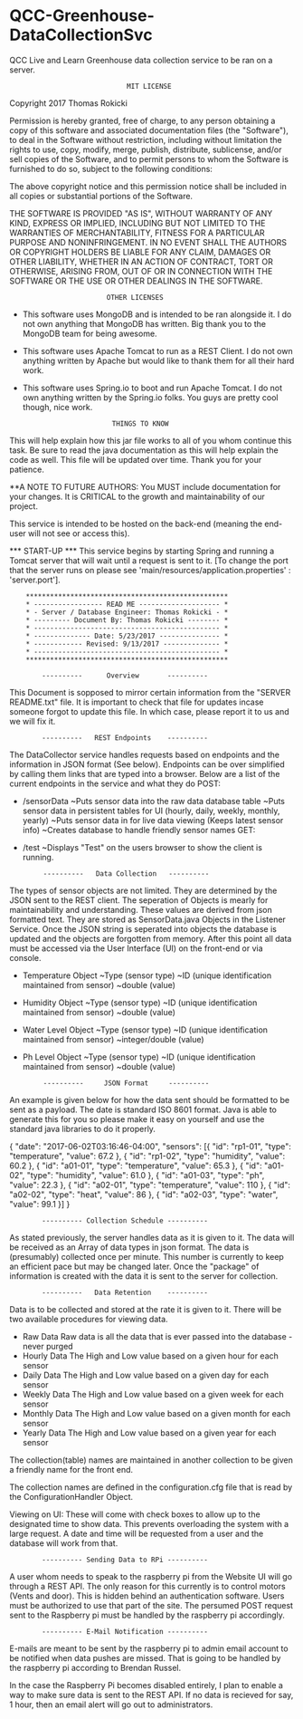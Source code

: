 # QCC-Greenhouse-DataCollectionSvc
QCC Live and Learn Greenhouse data collection service to be ran on a server.

                                 MIT LICENSE

Copyright 2017 Thomas Rokicki

Permission is hereby granted, free of charge, to any person obtaining a copy of 
this software and associated documentation files (the "Software"), to deal in the 
Software without restriction, including without limitation the rights to use, 
copy, modify, merge, publish, distribute, sublicense, and/or sell copies of the 
Software, and to permit persons to whom the Software is furnished to do so, 
subject to the following conditions:

The above copyright notice and this permission notice shall be included in all 
copies or substantial portions of the Software.

THE SOFTWARE IS PROVIDED "AS IS", WITHOUT WARRANTY OF ANY KIND, EXPRESS OR IMPLIED, 
INCLUDING BUT NOT LIMITED TO THE WARRANTIES OF MERCHANTABILITY, FITNESS FOR A 
PARTICULAR PURPOSE AND NONINFRINGEMENT. IN NO EVENT SHALL THE AUTHORS OR COPYRIGHT 
HOLDERS BE LIABLE FOR ANY CLAIM, DAMAGES OR OTHER LIABILITY, WHETHER IN AN ACTION 
OF CONTRACT, TORT OR OTHERWISE, ARISING FROM, OUT OF OR IN CONNECTION WITH THE 
SOFTWARE OR THE USE OR OTHER DEALINGS IN THE SOFTWARE.

                            OTHER LICENSES
- This software uses MongoDB and is intended to be ran alongside it. I do not own
anything that MongoDB has written. Big thank you to the MongoDB team for being
awesome.
- This software uses Apache Tomcat to run as a REST Client. I do not own anything
written by Apache but would like to thank them for all their hard work.
- This software uses Spring.io to boot and run Apache Tomcat. I do not own anything
written by the Spring.io folks. You guys are pretty cool though, nice work.

                            THINGS TO KNOW

This will help explain how this jar file works to all of you whom continue this
task. Be sure to read the java documentation as this will help explain the code
as well.
This file will be updated over time. Thank you for your patience. 

**A NOTE TO FUTURE AUTHORS: You MUST include documentation for your changes. It
is CRITICAL to the growth and maintainability of our project. 

This service is intended to be hosted on the back-end (meaning the end-user 
will not see or access this). 

*** START-UP ***
This service begins by starting Spring and running a Tomcat server that will 
wait until a request is sent to it. [To change the port that the server runs on
please see 'main/resources/application.properties' : 'server.port'].


		**************************************************
		* ----------------- READ ME -------------------- *
		* - Server / Database Engineer: Thomas Rokicki - *
		* --------- Document By: Thomas Rokicki -------- *
		* ---------------------------------------------- *
		* -------------- Date: 5/23/2017 --------------- *
		* ------------ Revised: 9/13/2017 -------------- *
		* ---------------------------------------------- *
		**************************************************

			----------      Overview       ----------

This Document is sopposed to mirror certain information from the "SERVER README.txt"
file. It is important to check that file for updates incase someone forgot to
update this file. In which case, please report it to us and we will fix it.

			----------   REST Endpoints    ---------- 
The DataCollector service handles requests based on endpoints and the information
in JSON format (See below). Endpoints can be over simplified by calling them links
that are typed into a browser. Below are a list of the current endpoints in the 
service and what they do
POST:
 - /sensorData
	~Puts sensor data into the raw data database table
	~Puts sensor data in persistent tables for UI (hourly, daily, weekly, monthly, 
	yearly)
	~Puts sensor data in for live data viewing (Keeps latest sensor info)
	~Creates database to handle friendly sensor names
GET:
 - /test
 	~Displays "Test" on the users browser to show the client is running.

			----------   Data Collection   ---------- 

The types of sensor objects are not limited. They are determined by the JSON sent 
to the REST client. The seperation of Objects is mearly for maintainability and 
understanding. These values are derived from json formatted text. They are stored 
as SensorData.java Objects in the Listener Service. Once the JSON string is seperated 
into objects the database is updated and the objects are forgotten from memory. 
After this point all data must be accessed via the User Interface (UI) on the front-end 
or via console.

 - Temperature Object
 	~Type (sensor type)
	~ID (unique identification maintained from sensor)
	~double (value)
	
 - Humidity Object
	~Type (sensor type)
	~ID (unique identification maintained from sensor)
	~double (value)
	
 - Water Level Object
 	~Type (sensor type)
	~ID (unique identification maintained from sensor)
	~integer/double (value)
	
 - Ph Level Object
 	~Type (sensor type)
	~ID (unique identification maintained from sensor)
	~double (value)

			----------     JSON Format     ---------- 
An example is given below for how the data sent should be formatted to be sent as
a payload. The date is standard ISO 8601 format. Java is able to generate this for
you so please make it easy on yourself and use the standard java libraries to do 
it properly.

{
	"date": "2017-06-02T03:16:46-04:00",
	"sensors": [{
		"id": "rp1-01",
		"type": "temperature",
		"value": 67.2
	}, {
		"id": "rp1-02",
		"type": "humidity",
		"value": 60.2
	}, {
		"id": "a01-01",
		"type": "temperature",
		"value": 65.3
	}, {
		"id": "a01-02",
		"type": "humidity",
		"value": 61.0
	}, {
		"id": "a01-03",
		"type": "ph",
		"value": 22.3
	}, {
		"id": "a02-01",
		"type": "temperature",
		"value": 110
	}, {
		"id": "a02-02",
		"type": "heat",
		"value": 86
	}, {
		"id": "a02-03",
		"type": "water",
		"value": 99.1
	}]
}
			

			---------- Collection Schedule ---------- 

As stated previously, the server handles data as it is given to it. The data will 
be received as an Array of data types in json format. The data is (presumably) 
collected once per minute. This number is currently to keep an efficient pace but 
may be changed later. Once the "package" of information is created with the data 
it is sent to the server for collection. 

			----------   Data Retention    ----------

Data is to be collected and stored at the rate it is given to it. There will be two
available procedures for viewing data.

 - Raw Data
 Raw data is all the data that is ever passed into the database - never purged
 - Hourly Data
 The High and Low value based on a given hour for each sensor
 - Daily Data
 The High and Low value based on a given day for each sensor
 - Weekly Data
 The High and Low value based on a given week for each sensor
 - Monthly Data
 The High and Low value based on a given month for each sensor
 - Yearly Data
 The High and Low value based on a given year for each sensor

The collection(table) names are maintained in another collection to be given a friendly
name for the front end.

The collection names are defined in the configuration.cfg file that is read by the 
ConfigurationHandler Object.

Viewing on UI:
These will come with check boxes to allow up to the designated time to show data.
This prevents overloading the system with a large request. A date and time will be 
requested from a user and the database will work from that.


			---------- Sending Data to RPi ----------
A user whom needs to speak to the raspberry pi from the Website UI will go through a 
REST API. The only reason for this currently is to control motors (Vents and door). 
This is hidden behind an authentication software. Users must be authorized to use that 
part of the site. The persumed POST request sent to the Raspberry pi must be handled 
by the raspberry pi accordingly.

			---------- E-Mail Notification ----------
E-mails are meant to be sent by the raspberry pi to admin email account to be notified
when data pushes are missed. That is going to be handled by the raspberry pi according
to Brendan Russel.

In the case the Raspberry Pi becomes disabled entirely, I plan to enable a way to make
sure data is sent to the REST API. If no data is recieved for say, 1 hour, then an email
alert will go out to administrators.
